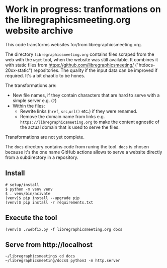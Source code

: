 # Work in progress: tranformations on the libregraphicsmeeting.org website archive

This code transforms websites for/from libregraphicsmeeting.org.

The directory `libregraphicsmeeting.org` contains files scraped from the web with the `wget` tool, when the website was still available. It combines it with static files from https://github.com/libregraphicsmeeting/ ("htdocs-20xx-static") repositories. The quality if the input data can be improved if required. It's a bit chaotic to be hones.

The transformations are:

* New file names, if they contain characters that are hard to serve with a simple server e.g. (`?`)
* Within the files:
  * Rewrite links (`href`, `src`,`url()` etc.) if they were renamed.
  * Remove the domain name from links e.g. `https://libregraphicsmeeting.org` to make the content agnostic of the actual domain that is used to serve the files.

Transformations are not yet complete.

The `docs` directory contains code from runing the tool. `docs` is chosen because it's the one name GitHub actions allows to serve a website directly from a subdirectory in a repository.

## Install

```
# setup/install
$ python -m venv venv
$ . venv/bin/acivate
(venv)$ pip install --upgrade pip
(venv)$ pip install -r requirements.txt
```


## Execute the tool

```
(venv)$ ./webfix.py -f libregraphicsmeeting.org docs
```

## Serve from http://localhost

```
~/libregraphicsmeeting$ cd docs
~/libregraphicsmeeting/docs$ python3 -m http.server
```




